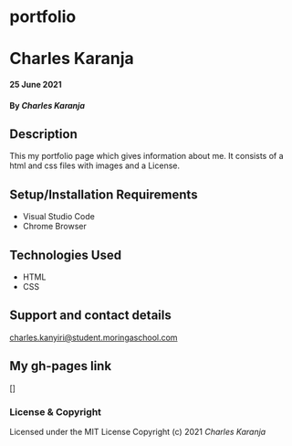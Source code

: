 # portfolio
# Charles Karanja
#### 25 June 2021
#### By *Charles Karanja*
## Description
This my portfolio page which gives information about me. It consists of a html and css files with images and a License.
## Setup/Installation Requirements
* Visual Studio Code
* Chrome Browser
## Technologies Used
* HTML
* CSS
## Support and contact details
charles.kanyiri@student.moringaschool.com
## My gh-pages link
[]
### License & Copyright
Licensed under the MIT License
Copyright (c) 2021 *Charles Karanja*

